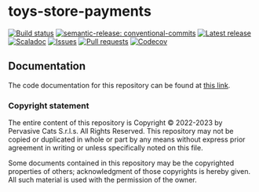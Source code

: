 # toys-store-payments

[![Build status](https://github.com/pervasive-cats/toys-store-payments/actions/workflows/release.yml/badge.svg)](https://github.com/pervasive-cats/toys-store-payments/actions/workflows/release.yml)
[![semantic-release: conventional-commits](https://img.shields.io/badge/semantic--release-conventional_commits-e10098?logo=semantic-release)](https://github.com/semantic-release/semantic-release)
[![Latest release](https://img.shields.io/github/v/release/pervasive-cats/toys-store-payments)](https://github.com/pervasive-cats/toys-store-payments/releases/latest/)
[![Scaladoc](https://img.shields.io/github/v/release/pervasive-cats/toys-store-payments?label=scaladoc)](https://pervasive-cats.github.io/toys-store-payments/io/github/pervasivecats)
[![Issues](https://img.shields.io/github/issues/pervasive-cats/toys-store-payments)](https://github.com/pervasive-cats/toys-store-payments/issues)
[![Pull requests](https://img.shields.io/github/issues-pr/pervasive-cats/toys-store-payments)](https://github.com/pervasive-cats/toys-store-payments/pulls)
[![Codecov](https://codecov.io/gh/pervasive-cats/toys-store-payments/branch/main/graph/badge.svg?token=UX36N6CU78)](https://codecov.io/gh/pervasive-cats/toys-store-payments)

## Documentation

The code documentation for this repository can be found at [this link](https://pervasive-cats.github.io/toys-store-payments/).

### Copyright statement

The entire content of this repository is Copyright © 2022-2023 by Pervasive Cats S.r.l.s. All Rights Reserved. This repository may
not be copied or duplicated in whole or part by any means without express prior agreement in writing or unless specifically noted
on this file. 

Some documents contained in this repository may be the copyrighted properties of others; acknowledgment of those copyrights is 
hereby given. All such material is used with the permission of the owner.
